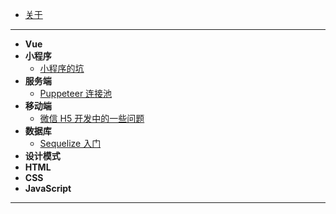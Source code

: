 - [关于](README.md)

---

- **Vue**
- **小程序**
  - [小程序的坑](post/小程序/小程序的坑.md)
- **服务端**
  - [Puppeteer 连接池](post/服务端/Puppeteer连接池.md)
- **移动端**
  - [微信 H5 开发中的一些问题](post/移动端/微信H5开发中的一些问题.md)
- **数据库**
  - [Sequelize 入门](post/数据库/Sequelize入门.md)
- **设计模式**
- **HTML**
- **CSS**
- **JavaScript**

---

<!-- - **友链** -->
